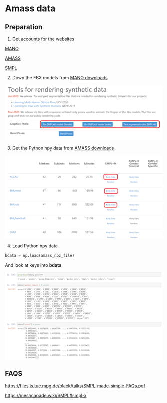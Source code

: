 # Amass data

## Preparation

1. Get accounts for the websites

[MANO](https://mano.is.tue.mpg.de/en)

[AMASS](https://amass.is.tue.mpg.de/)

[SMPL](https://smpl.is.tue.mpg.de/)

2. Down the FBX models from [MANO downloads](https://mano.is.tue.mpg.de/downloads)

![DownloadFBX](imgs/download_fbx.png)

3. Get the Python npy data from [AMASS downloads](https://amass.is.tue.mpg.de/download.php)

![DownloadNPY](imgs/download_npy.png)

4. Load Python npy data

```python
bdata = np.load(amass_npz_file)
```

And look at keys into **bdata**

![PythonLook](imgs/python_look.png)


## FAQS

https://files.is.tue.mpg.de/black/talks/SMPL-made-simple-FAQs.pdf

https://meshcapade.wiki/SMPL#smpl-x
